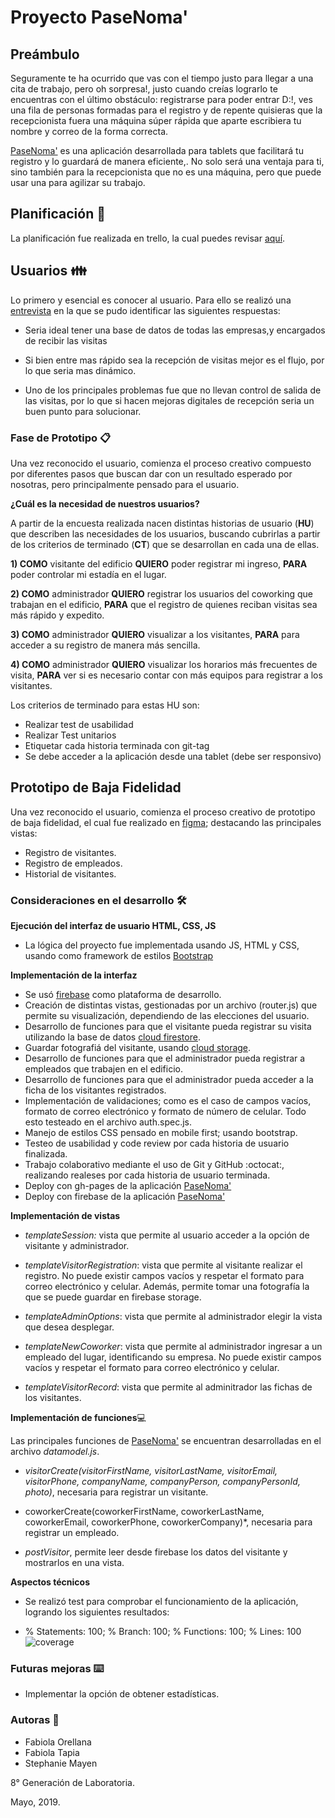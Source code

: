 # Proyecto PaseNoma'

## Preámbulo

Seguramente te ha ocurrido que vas con el tiempo justo para llegar a una cita de trabajo, pero oh sorpresa!, justo cuando creías lograrlo te encuentras con el último obstáculo: registrarse para poder entrar D:!, ves una fila de personas formadas para el registro y de repente quisieras que la recepcionista fuera una máquina súper rápida que aparte escribiera tu nombre y correo de la forma correcta.

[PaseNoma'](https://fabytapia.github.io/SCL008-visitors/) es una aplicación desarrollada para tablets que facilitará tu registro y lo guardará de manera eficiente,. No solo será una ventaja para ti, sino también para la recepcionista que no es una máquina, pero que puede usar una para agilizar su trabajo. 

## Planificación 🚀

La planificación fue realizada en trello, la cual puedes revisar [aquí](https://trello.com/b/46lkgMpe/visitors).

## Usuarios 👪

Lo primero y esencial es conocer al usuario. Para ello se realizó una [entrevista](https://photos.app.goo.gl/poKEZtnMBKzwXvUJ8) en la que se pudo identificar las siguientes respuestas:

- Seria ideal tener una base de datos de todas las empresas,y encargados de recibir las visitas 

- Si bien entre mas rápido sea la recepción de visitas mejor es el flujo, por lo que seria mas dinámico.

- Uno de los principales problemas fue que no llevan control de salida de las visitas, por lo que si hacen mejoras digitales de recepción seria un buen punto para solucionar. 

### Fase de Prototipo 📋

Una vez reconocido el usuario, comienza el proceso creativo compuesto por diferentes pasos que buscan dar con un resultado esperado por nosotras, pero principalmente pensado para el usuario. 

**¿Cuál es la necesidad de nuestros usuarios?**

A partir de la encuesta realizada nacen distintas historias de usuario (**HU**) que describen las necesidades de los usuarios, buscando cubrirlas a partir de los criterios de terminado (**CT**) que se desarrollan en cada una de ellas.

**1) COMO** visitante del edificio **QUIERO** poder registrar mi ingreso, **PARA** poder controlar mi estadía en el lugar.

**2) COMO** administrador **QUIERO** registrar los usuarios del coworking que trabajan en el edificio, **PARA** que el registro de quienes reciban visitas sea más rápido y expedito.

**3) COMO** administrador **QUIERO** visualizar a los visitantes, **PARA** para acceder a su registro de manera más sencilla.

**4) COMO** administrador **QUIERO** visualizar los horarios más frecuentes de visita, **PARA** ver si es necesario contar con más equipos para registrar a los visitantes.

Los criterios de terminado para estas HU son:

- Realizar test de usabilidad
- Realizar Test unitarios
- Etiquetar cada historia terminada con git-tag
- Se debe acceder a la aplicación desde una tablet (debe ser responsivo)

## Prototipo de Baja Fidelidad

Una vez reconocido el usuario, comienza el proceso creativo de prototipo de baja fidelidad, el cual fue realizado en [figma](https://www.figma.com/file/dzD14n5Y14JQSQThrLx3UStC/Visitors?node-id=0%3A1); destacando las principales vistas:

- Registro de visitantes.
- Registro de empleados.
- Historial de visitantes.

### Consideraciones en el desarrollo 🛠️

**Ejecución del interfaz de usuario HTML, CSS, JS**

* La lógica del proyecto fue implementada usando JS, HTML y CSS, usando como framework de estilos [Bootstrap](https://getbootstrap.com/) 

**Implementación de la interfaz**

* Se usó [firebase](https://firebase.google.com/?gclid=Cj0KCQjw7sDlBRC9ARIsAD-pDFo4o3bi6laUeK0Hppr0Y6-QeRkx5bdtpUH2uak61pvLXOcA5KeLDSQaAkV2EALw_wcB)
como plataforma de desarrollo.
* Creación de distintas vistas, gestionadas por un archivo (router.js) que permite su visualización, dependiendo de las elecciones del usuario.
* Desarrollo de funciones para que el visitante pueda registrar su visita utilizando la base de datos [cloud firestore](https://firebase.google.com/docs/firestore/?hl=es-419).
* Guardar fotografiá del visitante, usando [cloud storage](https://firebase.google.com/docs/storage/?hl=es-419).
* Desarrollo de funciones para que el administrador pueda registrar a empleados que trabajen en el edificio.
* Desarrollo de funciones para que el administrador pueda acceder a la ficha de los visitantes registrados.
* Implementación de validaciones; como es el caso de campos vacíos, formato de correo electrónico y formato de número de celular. Todo esto testeado en el archivo auth.spec.js.
* Manejo de estilos CSS pensado en mobile first; usando bootstrap.
* Testeo de usabilidad y code review por cada historia de usuario finalizada.
* Trabajo colaborativo mediante el uso de Git y GitHub :octocat:, realizando realeses por cada historia de usuario terminada. 
* Deploy con gh-pages de la aplicación [PaseNoma'](https://fabytapia.github.io/SCL008-visitors/)
* Deploy con firebase de la aplicación [PaseNoma'](https://visitors-hackathon.firebaseapp.com/)

**Implementación de vistas**

* *templateSession:* vista que permite al usuario acceder a la opción de visitante y administrador.

* *templateVisitorRegistration*: vista que permite al visitante realizar el registro. No puede existir campos vacíos y respetar el formato para correo electrónico y celular. Además, permite tomar una fotografía la que se puede guardar en firebase storage.

* *templateAdminOptions*: vista que permite al administrador elegir la vista que desea desplegar.

* *templateNewCoworker*: vista que permite al administrador ingresar a un empleado del lugar, identificando su empresa. No puede existir campos vacíos y respetar el formato para correo electrónico y celular.

* *templateVisitorRecord*: vista que permite al adminitrador las fichas de los visitantes.

**Implementación de funciones**💻

Las principales funciones de [PaseNoma'](https://fabytapia.github.io/SCL008-visitors/) se encuentran desarrolladas en el archivo *datamodel.js*.

* *visitorCreate(visitorFirstName, visitorLastName, visitorEmail, visitorPhone, companyName, companyPerson, companyPersonId, photo)*, necesaria para registrar un visitante.

* coworkerCreate(coworkerFirstName, coworkerLastName, coworkerEmail, coworkerPhone, coworkerCompany)*, necesaria para registrar un empleado.

* *postVisitor*, permite leer desde firebase los datos del visitante y mostrarlos en una vista.

**Aspectos técnicos**

* Se realizó test para comprobar el funcionamiento de la aplicación, logrando los siguientes resultados: 

- % Statements: 100; % Branch: 100; % Functions: 100; % Lines: 100
![coverage](img_readme/coverage.jpg) 

### Futuras mejoras ⌨️

* Implementar la opción de obtener estadísticas.

### Autoras 📌

* Fabiola Orellana 
* Fabiola Tapia
* Stephanie Mayen

8° Generación de Laboratoria.

Mayo, 2019.